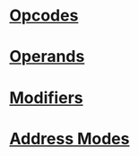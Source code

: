 # [Opcodes](redcode/opcodes)

# [Operands](redcode/operands)

# [Modifiers](redcode/modifiers)

# [Address Modes](redcode/address_modes)
